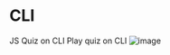 # CLI
JS Quiz on CLI
Play quiz on CLI 
![image](https://user-images.githubusercontent.com/72687585/151440262-b37f3944-048c-4d7f-b820-2973873f1624.png)
